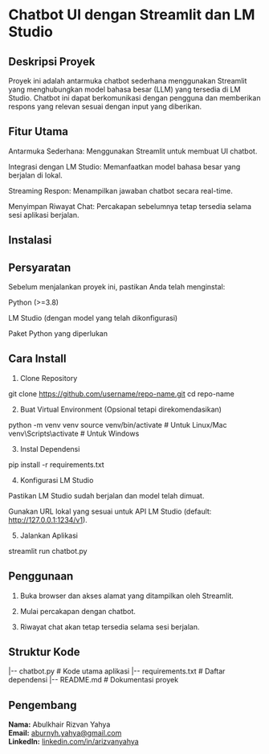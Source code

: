 # Chatbot UI dengan Streamlit dan LM Studio

## Deskripsi Proyek

Proyek ini adalah antarmuka chatbot sederhana menggunakan Streamlit yang menghubungkan model bahasa besar (LLM) yang tersedia di LM Studio. Chatbot ini dapat berkomunikasi dengan pengguna dan memberikan respons yang relevan sesuai dengan input yang diberikan.

## Fitur Utama

Antarmuka Sederhana: Menggunakan Streamlit untuk membuat UI chatbot.

Integrasi dengan LM Studio: Memanfaatkan model bahasa besar yang berjalan di lokal.

Streaming Respon: Menampilkan jawaban chatbot secara real-time.

Menyimpan Riwayat Chat: Percakapan sebelumnya tetap tersedia selama sesi aplikasi berjalan.

## Instalasi

## Persyaratan

Sebelum menjalankan proyek ini, pastikan Anda telah menginstal:

Python (>=3.8)

LM Studio (dengan model yang telah dikonfigurasi)

Paket Python yang diperlukan

## Cara Install

1. Clone Repository

git clone https://github.com/username/repo-name.git
cd repo-name

2. Buat Virtual Environment (Opsional tetapi direkomendasikan)

python -m venv venv
source venv/bin/activate  # Untuk Linux/Mac
venv\Scripts\activate  # Untuk Windows

3. Instal Dependensi

pip install -r requirements.txt

4. Konfigurasi LM Studio

Pastikan LM Studio sudah berjalan dan model telah dimuat.

Gunakan URL lokal yang sesuai untuk API LM Studio (default: http://127.0.0.1:1234/v1).

5. Jalankan Aplikasi

streamlit run chatbot.py

## Penggunaan

1. Buka browser dan akses alamat yang ditampilkan oleh Streamlit.

2. Mulai percakapan dengan chatbot.

3. Riwayat chat akan tetap tersedia selama sesi berjalan.

## Struktur Kode

|-- chatbot.py  # Kode utama aplikasi
|-- requirements.txt  # Daftar dependensi
|-- README.md  # Dokumentasi proyek

## Pengembang

**Nama:** Abulkhair Rizvan Yahya  
**Email:** [aburnyh.yahya@gmail.com](mailto:aburnyh.yahya@google.com)  
**LinkedIn:** [linkedin.com/in/arizvanyahya](https://linkedin.com/in/arizvanyahya)

